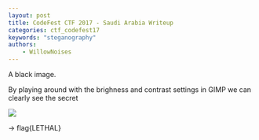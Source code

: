 ```yaml
---
layout: post
title: CodeFest CTF 2017 - Saudi Arabia Writeup
categories: ctf_codefest17
keywords: "steganography"
authors:
    - WillowNoises
---
```


A black image.

By playing around with the brighness and contrast settings in GIMP we can clearly see the secret

<img class="medium_img" src="{{ site-url }}/assets/codefest17/simplyblack.png">

-> flag{LETHAL}
